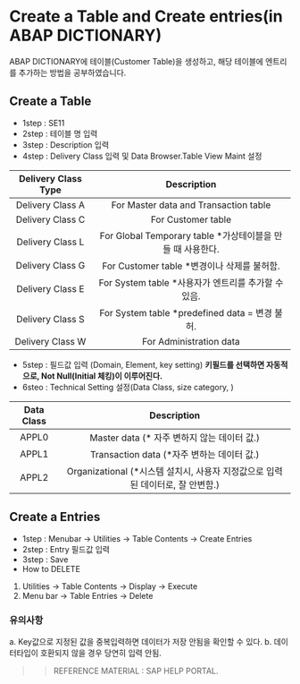  # Create a Table and Create entries(in ABAP DICTIONARY)
 ABAP DICTIONARY에 테이블(Customer Table)을 생성하고, 해당 테이블에 엔트리를 추가하는 방법을 공부하였습니다.
 

## Create a Table
- 1step : SE11
- 2step : 테이블 명 입력
- 3step : Description 입력
- 4step : Delivery Class 입력 및 Data Browser.Table View Maint 설정
 
 

| Delivery Class Type |Description|
|:---:|:---:|
| Delivery Class A  |For Master data and Transaction table|
|Delivery Class C|For Customer table|
|Delivery Class L|For Global Temporary table *가상테이블을 만들 때 사용한다.|
|Delivery Class G|For Customer table *변경이나 삭제를 불허함.|
|Delivery Class E|For System table *사용자가 엔트리를 추가할 수 있음.|
|Delivery Class S|For System table *predefined data = 변경 불허.|
|Delivery Class W|For Administration data |

- 5step : 필드값 입력 (Domain, Element, key setting)
**키필드를 선택하면 자동적으로, Not Null(Initial 체킹)이 이루어진다.**
- 6steo : Technical Setting 설정(Data Class, size category, )


| Data Class |Description|
|:---:|:---:|
| APPL0|Master data (* 자주 변하지 않는 데이터 값.)|
|APPL1|Transaction data (*자주 변하는 데이터 값.)|
|APPL2|Organizational (*시스템 설치시, 사용자 지정값으로 입력된 데이터로, 잘 안변함.)|
 


## Create a Entries
- 1step : Menubar -> Utilities -> Table Contents -> Create Entries
- 2step : Entry 필드값 입력
- 3step : Save
- How to DELETE 
  
1. Utilities -> Table Contents -> Display -> Execute
2. Menu bar -> Table Entries -> Delete
 
### 유의사항
a. Key값으로 지정된 값을 중복입력하면 데이터가 저장 안됨을 확인할 수 있다.
b. 데이터타입이 호환되지 않을 경우 당연히 입력 안됨.

>  > REFERENCE MATERIAL : SAP HELP PORTAL.
